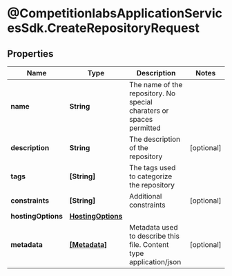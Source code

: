 # @CompetitionlabsApplicationServicesSdk.CreateRepositoryRequest

## Properties

Name | Type | Description | Notes
------------ | ------------- | ------------- | -------------
**name** | **String** | The name of the repository. No special charaters or spaces permitted | 
**description** | **String** | The description of the repository | [optional] 
**tags** | **[String]** | The tags used to categorize the repository | 
**constraints** | **[String]** | Additional constraints | [optional] 
**hostingOptions** | [**HostingOptions**](HostingOptions.md) |  | 
**metadata** | [**[Metadata]**](Metadata.md) | Metadata used to describe this file. Content type application/json | [optional] 


